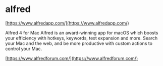 # alfred
[https://www.alfredapp.com/](https://www.alfredapp.com/)

Alfred 4 for Mac
Alfred is an award-winning app for macOS which boosts your efficiency with hotkeys, keywords, text expansion and more. Search your Mac and the web, and be more productive with custom actions to control your Mac.

[https://www.alfredforum.com/](https://www.alfredforum.com/)

